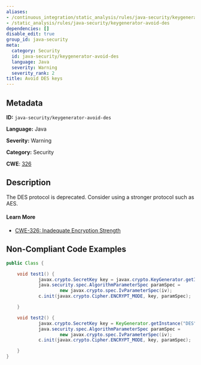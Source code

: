 ```yaml
---
aliases:
- /continuous_integration/static_analysis/rules/java-security/keygenerator-avoid-des
- /static_analysis/rules/java-security/keygenerator-avoid-des
dependencies: []
disable_edit: true
group_id: java-security
meta:
  category: Security
  id: java-security/keygenerator-avoid-des
  language: Java
  severity: Warning
  severity_rank: 2
title: Avoid DES keys
---
```

<!--  SOURCED FROM https://github.com/DataDog/datadog-static-analyzer-rule-docs -->


## Metadata
**ID:** `java-security/keygenerator-avoid-des`

**Language:** Java

**Severity:** Warning

**Category:** Security

**CWE**: [326](https://cwe.mitre.org/data/definitions/326.html)

## Description
The DES protocol is deprecated. Consider using a stronger protocol such as AES.

#### Learn More

 - [CWE-326: Inadequate Encryption Strength](https://cwe.mitre.org/data/definitions/326.html)

## Non-Compliant Code Examples
```java
public Class {

    void test1() {
            javax.crypto.SecretKey key = javax.crypto.KeyGenerator.getInstance("DES").generateKey();
            java.security.spec.AlgorithmParameterSpec paramSpec =
                    new javax.crypto.spec.IvParameterSpec(iv);
            c.init(javax.crypto.Cipher.ENCRYPT_MODE, key, paramSpec);

    }

    void test2() {
            javax.crypto.SecretKey key = KeyGenerator.getInstance("DES").generateKey();
            java.security.spec.AlgorithmParameterSpec paramSpec =
                    new javax.crypto.spec.IvParameterSpec(iv);
            c.init(javax.crypto.Cipher.ENCRYPT_MODE, key, paramSpec);

    }
}
```
